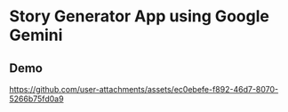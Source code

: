 # Story Generator App using Google Gemini

## Demo


https://github.com/user-attachments/assets/ec0ebefe-f892-46d7-8070-5266b75fd0a9


